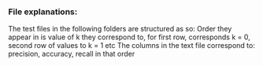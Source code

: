 ### File explanations:

The test files in the following folders are structured as so:
Order they appear in is value of k they correspond to, for first row, corresponds k = 0, second row of values to k = 1 etc
The columns in the text file correspond to: precision, accuracy, recall in that order

